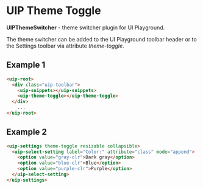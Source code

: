 # UIP Theme Toggle

**UIPThemeSwitcher** - theme switcher plugin for UI Playground.

The theme switcher can be added to the UI Playground toolbar header or to the Settings toolbar 
via attribute *theme-toggle*.

## Example 1
 
```html
<uip-root>
  <div class="uip-toolbar">
    <uip-snippets></uip-snippets>
    <uip-theme-toggle></uip-theme-toggle>
  </div>
    ...
</uip-root>
```
## Example 2

```html
<uip-settings theme-toggle resizable collapsible>
  <uip-select-setting label="Color:" attribute="class" mode="append">
    <option value="gray-clr">Dark gray</option>
    <option value="blue-clr">Blue</option>
    <option value="purple-clr">Purple</option>
  </uip-select-setting>
</uip-settings>
```
